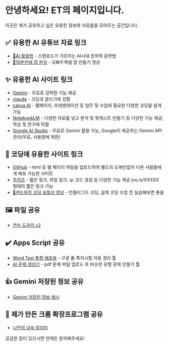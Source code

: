 # 안녕하세요! ET의 페이지입니다.

이곳은 제가 공유하고 싶은 유용한 정보와 자료들을 모아두는 공간입니다.

## ✅ 유용한 AI 유튜브 자료 링크

* <a href="https://www.youtube.com/watch?v=rSS5yM74zeo" target="_blank">🎦AI 활용법</a> - 스탠포드가 가르치는 AI시대 창의력 훈련법
* <a href="https://www.youtube.com/watch?v=vCMYu2T5B4c&list=PL99jFyvC3Hgs5lzfUUGjHmkJBpktlMxVy&index=5" target="_blank">🎦10분만에 앱 완성</a> - 오빠두엑셀 앱 만들기 영상

## ✨ 유용한 AI 사이트 링크
* <a href="https://gemini.google.com/app?hl=ko" target="_blank">Gemini</a> - 무료로 강력한 기능 제공
* <a href="https://claude.ai/new" target="_blank">claude</a> - 코딩과 글쓰기에 강함
* <a href="https://www.canva.com/ai" target="_blank">canva AI</a> - 웹페이지, 프레젠테이션 등 업무 및 수업에 필요한 다양한 코딩을 쉽게 가능
* <a href="https://notebooklm.google/" target="_blank">NotebookLM</a> - 다양한 자료를 넣고 분석 및 팟캐스트 만들기 등 다양한 기능 제공, 학습 및 연구에 탁월
* <a href="https://aistudio.google.com/" target="_blank">Google AI Studio</a> - 무료로 Gemini 활용 가능, Google이 제공하는 Gemini API 관리(무료, 사용량에 제한)

## 📑 코딩에 유용한 사이트 링크
* <a href="https://github.com/" target="_blank">GitHub</a> - html 등 웹 페이지 파일을 업로드하여 별도의 도메인없이 다른 사람들에게 배포 가능한 사이트
* <a href="https://joo.is/" target="_blank">주이즈</a> - 짧은 링크, 파일 링크, qr 코드 생성 등 다양한 기능 제공 joo.is/XXXXX 형태의 짧은 링크 가능
* <a href="https://youtu.be/3VG2OgkRJK0" target="_blank">🎦샌드위치 코딩 유튜브 영상</a> - 언플러그드 코딩, 실제 코딩 수업 전 실습해보면 좋음

## 🖼️ 파일 공유
* <a href="https://drive.google.com/uc?export=download&id=1XgNlCAJIc3_v3NxFut1KoYy6Mhf3_1mO" target="_blank">연수 도우미 v2</a>

## ✔️ Apps Script 공유
* <a href="https://docs.google.com/spreadsheets/d/1lryop7VP9AFLVoTQ4HuS0iDmQpBMVkZyYUTC-MrDsaY/copy?usp=sharing" target="_blank">Word Test 통합 배포용</a> - 구글 폼 쪽지시험 자동 정리 툴
* <a href="https://script.google.com/macros/s/AKfycbxgW_TajSBG5DPeIckFRmt0Vz3qqjg9EeXkupTwwCJQJ3NgCRHpdauBPi0ucKz3TWnNvw/exec" target="_blank">AI 문제 생성기</a> - pdf 문제 파일 업로드 후 비슷한 유형 문제 만들기 툴

## 👍 Gemini 저장된 정보 공유
* <a href="https://docs.google.com/document/d/1TcpwJjVfzuDC3_ok_bExmk6HwXzuDdsr1bQnrsgwC5g/edit?usp=sharing" target="_blank">Gemini 저장된 정보 예시</a>

## 🌈 제가 만든 크롬 확장프로그램 공유
* <a href="https://chromewebstore.google.com/detail/bogpomaldlgcfpkjlfckgglicbgdcaof?utm_source=item-share-cb" target="_blank">나만의 날씨 알리미</a>

궁금한 점이 있으시면 언제든 문의해주세요!
